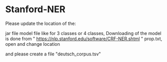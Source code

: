# Stanford-NER

Please update the location of the:

jar file
model file like for 3 classes or 4 classes, Downloading of the model is done from " https://nlp.stanford.edu/software/CRF-NER.shtml "
prop.txt, open and change location


and please create a file "deutsch_corpus.tsv"
